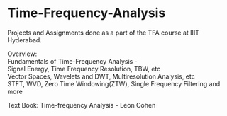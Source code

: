 # Time-Frequency-Analysis

Projects and Assignments done as a part of the TFA course at IIIT Hyderabad.
<br>

Overview: <br>
  Fundamentals of Time-Frequency Analysis - <br>
    Signal Energy, Time Frequency Resolution, TBW, etc <br> 
  Vector Spaces, Wavelets and DWT, Multiresolution Analysis, etc <br>
  STFT, WVD, Zero Time Windowing(ZTW), Single Frequency Filtering and more <br>
  
Text Book: Time-frequency Analysis - Leon Cohen
